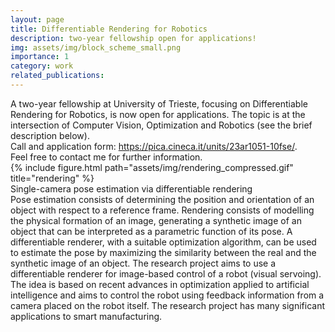 ```yaml
---
layout: page
title: Differentiable Rendering for Robotics
description: two-year fellowship open for applications!
img: assets/img/block_scheme_small.png
importance: 1
category: work
related_publications: 
---
```

<div>
A two-year fellowship at University of Trieste, focusing on Differentiable Rendering for Robotics, is now open for applications. The topic is at the intersection of Computer Vision, Optimization and Robotics (see the brief description below).<br>
Call and application form: 
<a href="https://pica.cineca.it/units/23ar1051-10fse/">https://pica.cineca.it/units/23ar1051-10fse/</a>.
<br>
Feel free to contact me for further information.
</div>

<div class="row">
    <div class="col-sm mt-3 mt-md-0">
        {% include figure.html path="assets/img/rendering_compressed.gif" title="rendering" %}
    </div>
</div>
<div class="caption">
    Single-camera pose estimation via differentiable rendering
</div>

<div>
Pose estimation consists of determining the position and orientation of an object with respect to a reference frame. Rendering consists of modelling the physical formation of an image, generating a synthetic image of an object that can be interpreted as a parametric function of its pose. A differentiable renderer, with a suitable optimization algorithm, can be used to estimate the pose by maximizing the similarity between the real and the synthetic image of an object. The research project aims to use a differentiable renderer for image-based control of a robot (visual servoing). The idea is based on recent advances in optimization applied to artificial intelligence and aims to control the robot using feedback information from a camera placed on the robot itself. The research project has many significant applications to smart manufacturing.
</div>
